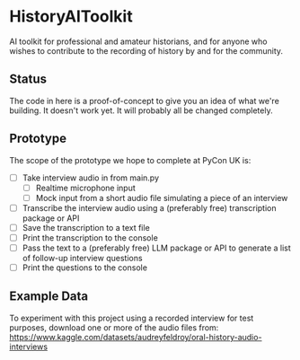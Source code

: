 # HistoryAIToolkit

AI toolkit for professional and amateur historians, and for anyone who wishes to contribute to the recording of history by and for the community.

## Status

The code in here is a proof-of-concept to give you an idea of what we're building. It doesn't work yet. It will probably all be changed completely.

## Prototype

The scope of the prototype we hope to complete at PyCon UK is:

* [ ] Take interview audio in from main.py
  * [ ] Realtime microphone input
  * [ ] Mock input from a short audio file simulating a piece of an interview
* [ ] Transcribe the interview audio using a (preferably free) transcription package or API
* [ ] Save the transcription to a text file
* [ ] Print the transcription to the console
* [ ] Pass the text to a (preferably free) LLM package or API to generate a list of follow-up interview questions
* [ ] Print the questions to the console

## Example Data

To experiment with this project using a recorded interview for test purposes, download one or more of the audio files from:
https://www.kaggle.com/datasets/audreyfeldroy/oral-history-audio-interviews
